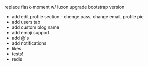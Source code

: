 replace flask-moment w/ luxon
upgrade bootstrap version

- add edit profile section - chenge pass, change email, profile pic
- add users tab
- add custom blog name
- add emoji support
- add @'s
- add notifications
- likes
- tests!
- redis
